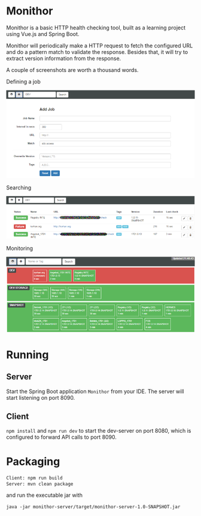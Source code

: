 # Monithor
Monithor is a basic HTTP health checking tool, built as a learning project using Vue.js and Spring Boot. 

Monithor will periodically make a HTTP request to fetch the configured URL and do a pattern match to validate the response. Besides that, it will try to extract version information from the response.

 A couple of screenshots are worth a thousand words.
 
 Defining a job
 
 ![Alt text](monithor-client/docs/addjob.png?raw=true "Add")
 
 Searching
 
 ![Alt text](monithor-client/docs/search.png?raw=true "Search")
 
 Monitoring
 
 ![Alt text](monithor-client/docs/monitor.png?raw=true "Monitor")

# Running
## Server
Start the Spring Boot application `Monithor` from your IDE. The server will start listening on port 8090. 
## Client
`npm install` and `npm run dev` to start the dev-server on port 8080, which is configured to forward API calls to port 8090.
# Packaging
```
Client: npm run build
Server: mvn clean package
```
and run the executable jar with 
```
java -jar monithor-server/target/monithor-server-1.0-SNAPSHOT.jar
```
